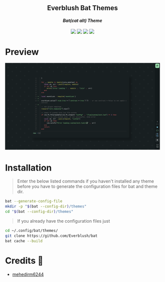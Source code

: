 <h2 align="center">Everblush Bat Themes</h2>

<p>
<h4 align="center"> <i>Bat(cat alt) Theme</i> </h4>
</p> 

<p align="center">
<img src="https://img.shields.io/github/stars/Mangeshrex/everblush.vim?color=e5c76b&labelColor=22292b&style=for-the-badge"> <img src="https://img.shields.io/github/issues/Everblush/bat?=67b0e8&labelColor=22292b&style=for-the-badge">
<img src="https://img.shields.io/static/v1?label=license&message=MIT&color=8ccf7e&labelColor=22292b&style=for-the-badge">
<img src="https://img.shields.io/github/forks/Everblush/bat?color=e74c4c&labelColor=1b2224&style=for-the-badge"> 
</p>

# Preview
<p align="center">
<img src="./bat.png" alt="Preview Image">
</p>

# Installation

>Enter the below listed commands if you haven't installed any theme before you have to generate the configuration files for bat and theme dir.

```sh 
bat --generate-config-file
mkdir -p "$(bat --config-dir)/themes"
cd "$(bat --config-dir)/themes"
```

>If you already have the configuration files just  
```sh
cd ~/.config/bat/themes/
git clone https://github.com/Everblush/bat
bat cache --build
```

# Credits 💝
- [mehedirm6244](https://github.com/mehedirm6244)

